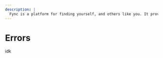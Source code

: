 ```yaml
---
description: |
  Fync is a platform for finding yourself, and others like you. It provides a public opensouce API for letting other applications connect your friends network to their own. It also provides a web interface for managing your friends network, and a mobile app to Fync(sync) with your friends.
---
```


# Errors

idk
